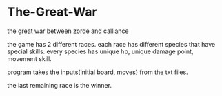 # The-Great-War
the great war between zorde and calliance

the game has 2 different races. each race has different species that have special skills. 
every species has unique hp, unique damage point, movement skill.

program takes the inputs(initial board, moves) from the txt files.

the last remaining race is the winner.
